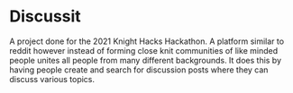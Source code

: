 # Discussit
A project done for the 2021 Knight Hacks Hackathon. A platform similar to reddit however instead of forming close knit communities of like minded people unites all people from many different backgrounds. It does this by having people create and search for discussion posts where they can discuss various topics.
